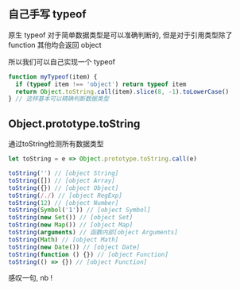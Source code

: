 ## 自己手写 typeof

原生 typeof 对于简单数据类型是可以准确判断的, 但是对于引用类型除了 function 其他均会返回 object

所以我们可以自己实现一个 typeof

```js
function myTypeof(item) {
  if (typeof item !== 'object') return typeof item
  return Object.toString.call(item).slice(8, -1).toLowerCase()
} // 这样基本可以精确判断数据类型
```

## Object.prototype.toString

通过toString检测所有数据类型

```js
let toString = e => Object.prototype.toString.call(e)

toString('') // [object String]
toString([]) // [object Array]
toString({}) // [object Object]
toString(/./) // [object RegExp]
toString(12) // [object Number]
toString(Symbol('1')) // [object Symbol]
toString(new Set()) // [object Set]
toString(new Map()) // [object Map]
toString(arguments) // 函数内部[object Arguments]
toString(Math) // [object Math]
toString(new Date()) // [object Date]
toString(function () {}) // [object Function]
toString(() => {}) // [object Function]
```

感叹一句, nb !